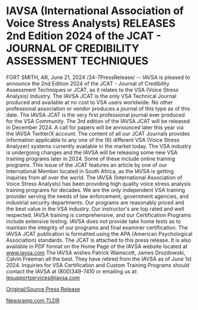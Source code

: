 # IAVSA (International Association of Voice Stress Analysts) RELEASES 2nd Edition 2024 of the JCAT - JOURNAL OF CREDIBILITY ASSESSMENT TECHNIQUES

FORT SMITH, AR, June 21, 2024 /24-7PressRelease/ -- IAVSA is pleased to announce the 2nd Edition 2024 of the JCAT - Journal of Credibility Assessment Techniques or JCAT, as it relates to the VSA (Voice Stress Analysis) Industry.  The IAVSA JCAT is the only VSA Technical Journal produced and available at no cost to VSA users worldwide. No other professional association or vendor produces a journal of this type as of this date. The IAVSA JCAT is the very first professional journal ever produced for the VSA Community.   The 3rd edition of the IAVSA JCAT will be released in December 2024. A call for papers will be announced later this year via the IAVSA Twitter/X account.   The content of all our JCAT Journals provides information applicable to any one of the (6) different VSA (Voice Stress Analyzer) systems currently available in the market today.   The VSA industry is undergoing changes and the IAVSA will be releasing some new VSA training programs later in 2024. Some of these include online training programs.   This issue of the JCAT features an article by one of our International Member located in South Africa, as the IAVSA is getting inquiries from all over the world.   The IAVSA (International Association of Voice Stress Analysts) has been providing high quality voice stress analysis training programs for decades. We are the only independent VSA training provider serving the needs of law enforcement, government agencies, and industrial security departments. Our programs are reasonably priced and the best value in the VSA industry. Our instructor's are top rated and well respected. IAVSA training is comprehensive, and our Certification Programs include extensive testing. IAVSA does not provide take home tests as to maintain the integrity of our programs and final examiner certification.   The IAVSA JCAT publication is formatted using the APA (American Psychological Association) standards. The JCAT is attached to this press release. It is also available in PDF format on the Home Page of the IAVSA website located at www.iavsa.com  The IAVSA wishes Patrick Wainscott, James Drozdowski, Calvin Freeman all the best. They have retired from the IAVSA as of June 1st 2024.   Inquiries for VSA Certification and Custom Training Programs should contact the IAVSA at (800)349-7410 or emailing us at: lesupportservices@iavsa.com 

[Original/Source Press Release](https://www.24-7pressrelease.com/press-release/511877/iavsa-international-association-of-voice-stress-analysts-releases-2nd-edition-2024-of-the-jcat-journal-of-credibility-assessment-techniques) 

[Newsramp.com TLDR](https://newsramp.com/None) 